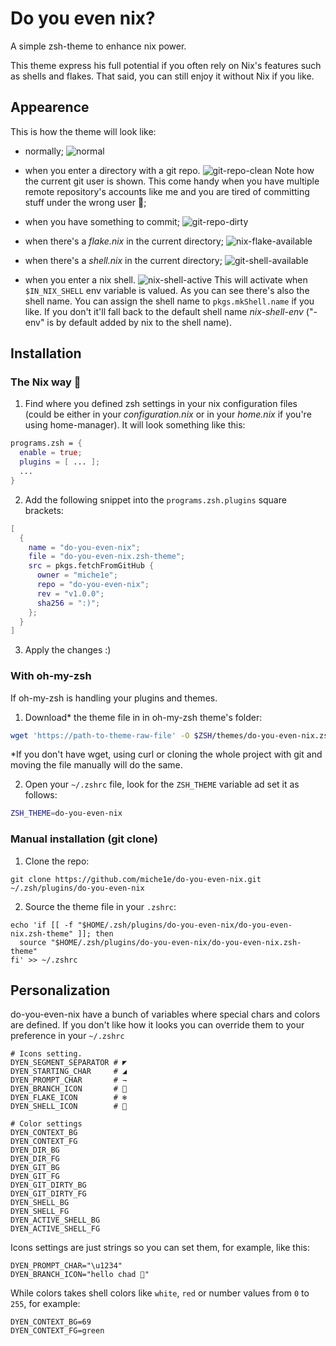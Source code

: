 # Do you even nix?
A simple zsh-theme to enhance nix power.

This theme express his full potential if you often rely on Nix's features such as shells and flakes. That said, you can still enjoy it without Nix if you like.

## Appearence
This is how the theme will look like:
- normally;
![normal](https://i.sstatic.net/8McHQYTK.png)

- when you enter a directory with a git repo. 
![git-repo-clean](https://i.sstatic.net/8McHQYTK.png)
Note how the current git user is shown. This come handy when you have multiple remote repository's accounts like me and you are tired of committing stuff under the wrong user 😤;

- when you have something to commit;
![git-repo-dirty](https://i.sstatic.net/8McHQYTK.png)

- when there's a *flake.nix* in the current directory;
![nix-flake-available](https://i.sstatic.net/8McHQYTK.png)

- when there's a *shell.nix* in the current directory;
![git-shell-available](https://i.sstatic.net/8McHQYTK.png)

- when you enter a nix shell.
![nix-shell-active](https://i.sstatic.net/8McHQYTK.png)
This will activate when `$IN_NIX_SHELL` env variable is valued. As you can see there's also the shell name. You can assign the shell name to `pkgs.mkShell.name` if you like. If you don't it'll fall back to the default shell name *nix-shell-env* ("-env" is by default added by nix to the shell name).

## Installation
### The Nix way 🗿
1. Find where you defined zsh settings in your nix configuration files (could be either in your *configuration.nix* or in your *home.nix* if you're using home-manager). It will look something like this:
```nix
programs.zsh = {
  enable = true;
  plugins = [ ... ];
  ...
}
```
2. Add the following snippet into the `programs.zsh.plugins` square brackets:
```nix
[
  {
    name = "do-you-even-nix";
    file = "do-you-even-nix.zsh-theme";
    src = pkgs.fetchFromGitHub {
      owner = "miche1e";
      repo = "do-you-even-nix";
      rev = "v1.0.0";
      sha256 = ":)";
    };
  }
]
```
3. Apply the changes :)
### With oh-my-zsh
If oh-my-zsh is handling your plugins and themes.
1. Download* the theme file in in oh-my-zsh theme's folder:
```bash
wget 'https://path-to-theme-raw-file' -O $ZSH/themes/do-you-even-nix.zsh-theme
```
*If you don't have wget, using curl or cloning the whole project with git and moving the file manually will do the same.

2. Open your `~/.zshrc` file, look for the `ZSH_THEME` variable ad set it as follows:
```bash
ZSH_THEME=do-you-even-nix
```
### Manual installation (git clone)
1. Clone the repo:
```shell
git clone https://github.com/miche1e/do-you-even-nix.git ~/.zsh/plugins/do-you-even-nix
```
2. Source the theme file in your `.zshrc`:
```shell
echo 'if [[ -f "$HOME/.zsh/plugins/do-you-even-nix/do-you-even-nix.zsh-theme" ]]; then
  source "$HOME/.zsh/plugins/do-you-even-nix/do-you-even-nix.zsh-theme"
fi' >> ~/.zshrc
```
## Personalization
do-you-even-nix have a bunch of variables where special chars and colors are defined. If you don't like how it looks you can override them to your preference in your `~/.zshrc`

```shell
# Icons setting.
DYEN_SEGMENT_SEPARATOR # ◤
DYEN_STARTING_CHAR     # ◢
DYEN_PROMPT_CHAR       # ⇁
DYEN_BRANCH_ICON       # 
DYEN_FLAKE_ICON        # ❄️
DYEN_SHELL_ICON        # 🐚

# Color settings
DYEN_CONTEXT_BG
DYEN_CONTEXT_FG
DYEN_DIR_BG
DYEN_DIR_FG
DYEN_GIT_BG
DYEN_GIT_FG
DYEN_GIT_DIRTY_BG
DYEN_GIT_DIRTY_FG
DYEN_SHELL_BG
DYEN_SHELL_FG
DYEN_ACTIVE_SHELL_BG
DYEN_ACTIVE_SHELL_FG
```

Icons settings are just strings so you can set them, for example, like this:
```shell
DYEN_PROMPT_CHAR="\u1234"
DYEN_BRANCH_ICON="hello chad 🗿"
```
While colors takes shell colors like `white`, `red` or number values from `0` to `255`, for example:
```shell
DYEN_CONTEXT_BG=69
DYEN_CONTEXT_FG=green
```
